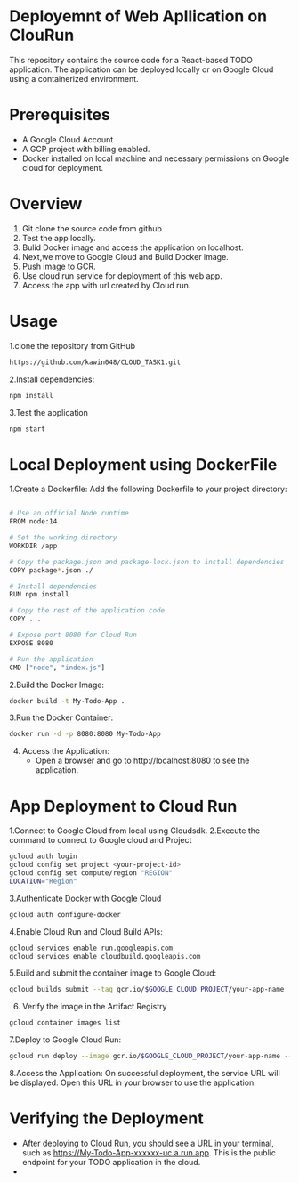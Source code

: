 # Deployemnt of Web Apllication on ClouRun
This repository contains the source code for a React-based TODO application. The application can be deployed locally or on Google Cloud using a containerized environment.

# Prerequisites
- A Google Cloud Account 
- A GCP project with billing enabled.
- Docker installed on local machine and necessary permissions on Google cloud for deployment.

# Overview
1. Git clone the source code from github
2. Test the app locally.
3. Bulid Docker image and access the application on localhost.
4. Next,we move to Google Cloud and Build Docker image.
5. Push image to GCR.
6. Use cloud run service for deployment of this web app.
7. Access the app with url created by Cloud run.

# Usage
1.clone the repository from GitHub
```bash
https://github.com/kawin048/CLOUD_TASK1.git
```
2.Install dependencies:

```bash
npm install
```

3.Test the application
```bash
npm start
```
# Local Deployment using DockerFile

1.Create a Dockerfile: Add the following Dockerfile to your project directory:

```bash

# Use an official Node runtime
FROM node:14

# Set the working directory
WORKDIR /app

# Copy the package.json and package-lock.json to install dependencies
COPY package*.json ./

# Install dependencies
RUN npm install

# Copy the rest of the application code
COPY . .

# Expose port 8080 for Cloud Run
EXPOSE 8080

# Run the application
CMD ["node", "index.js"]

```
2.Build the Docker Image:

```bash
docker build -t My-Todo-App .
```
3.Run the Docker Container:
```bash 
docker run -d -p 8080:8080 My-Todo-App

```
4. Access the Application:
   - Open a browser and go to http://localhost:8080 to see the application.

# App Deployment to Cloud Run

1.Connect to Google Cloud from local using Cloudsdk.
2.Execute the command to connect to Google cloud and Project 
```bash
gcloud auth login
gcloud config set project <your-project-id>
gcloud config set compute/region "REGION"
LOCATION="Region"

```
3.Authenticate Docker with Google Cloud
```bash
gcloud auth configure-docker
```
4.Enable Cloud Run and Cloud Build APIs:
```bash
gcloud services enable run.googleapis.com
gcloud services enable cloudbuild.googleapis.com
```
5.Build and submit the container image to Google Cloud:
```bash
gcloud builds submit --tag gcr.io/$GOOGLE_CLOUD_PROJECT/your-app-name
```
6. Verify the image in the Artifact Registry
```bash
gcloud container images list
```
7.Deploy to Google Cloud Run:
```bash
gcloud run deploy --image gcr.io/$GOOGLE_CLOUD_PROJECT/your-app-name --allow-unauthenticated --region=$LOCATION
```
8.Access the Application:
On successful deployment, the service URL will be displayed. Open this URL in your browser to use the application.

# Verifying the Deployment
- After deploying to Cloud Run, you should see a URL in your terminal, such as https://My-Todo-App-xxxxxx-uc.a.run.app. This is the public endpoint for your TODO application in the cloud.
- 


  





